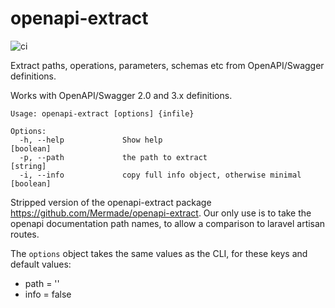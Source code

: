 # openapi-extract

![ci](https://github.com/Mermade/openapi-extract/workflows/ci/badge.svg)

Extract paths, operations, parameters, schemas etc from OpenAPI/Swagger definitions.

Works with OpenAPI/Swagger 2.0 and 3.x definitions.

```
Usage: openapi-extract [options] {infile}

Options:
  -h, --help             Show help                                     [boolean]
  -p, --path             the path to extract                            [string]
  -i, --info             copy full info object, otherwise minimal      [boolean]
```

Stripped version of the openapi-extract package <https://github.com/Mermade/openapi-extract>. Our only use is to take the openapi documentation path names, to allow a comparison to laravel artisan routes.

The `options` object takes the same values as the CLI, for these keys and default values:

*   path = ''
*   info = false
